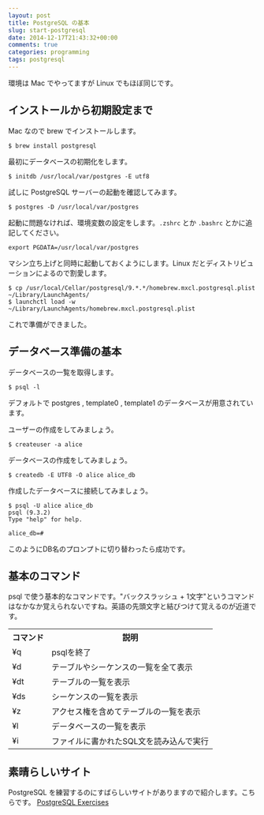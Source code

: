 ```yaml
---
layout: post
title: PostgreSQL の基本
slug: start-postgresql
date: 2014-12-17T21:43:32+00:00
comments: true
categories: programming
tags: postgresql
---
```


環境は Mac でやってますが Linux でもほぼ同じです。

## インストールから初期設定まで
Mac なので brew でインストールします。

    $ brew install postgresql

最初にデータベースの初期化をします。

    $ initdb /usr/local/var/postgres -E utf8

試しに PostgreSQL サーバーの起動を確認してみます。

    $ postgres -D /usr/local/var/postgres

起動に問題なければ、環境変数の設定をします。`.zshrc` とか `.bashrc` とかに追記してください。

    export PGDATA=/usr/local/var/postgres

マシン立ち上げと同時に起動しておくようにします。Linux だとディストリビューションによるので割愛します。

    $ cp /usr/local/Cellar/postgresql/9.*.*/homebrew.mxcl.postgresql.plist ~/Library/LaunchAgents/
    $ launchctl load -w ~/Library/LaunchAgents/homebrew.mxcl.postgresql.plist

これで準備ができました。


## データベース準備の基本
データベースの一覧を取得します。

    $ psql -l

デフォルトで postgres , template0 , template1 のデータベースが用意されています。

ユーザーの作成をしてみましょう。

    $ createuser -a alice

データベースの作成をしてみましょう。

    $ createdb -E UTF8 -O alice alice_db

作成したデータベースに接続してみましょう。

    $ psql -U alice alice_db
    psql (9.3.2)
    Type "help" for help.

    alice_db=#

このようにDB名のプロンプトに切り替わったら成功です。


## 基本のコマンド
psql で使う基本的なコマンドです。"バックスラッシュ + 1文字"というコマンドはなかなか覚えられないですね。英語の先頭文字と結びつけて覚えるのが近道です。
<table>
<tr><th>コマンド</th><th>説明</th></tr>
<tr><td>¥q</td><td>psqlを終了</td></tr>
<tr><td>¥d</td><td>テーブルやシーケンスの一覧を全て表示</td></tr>
<tr><td>¥dt</td><td>テーブルの一覧を表示</td></tr>
<tr><td>¥ds</td><td>シーケンスの一覧を表示</td></tr>
<tr><td>¥z</td><td>アクセス権を含めてテーブルの一覧を表示</td></tr>
<tr><td>¥l</td><td>データベースの一覧を表示</td></tr>
<tr><td>¥i</td><td>ファイルに書かれたSQL文を読み込んで実行</td></tr>
</table>


## 素晴らしいサイト
PostgreSQL を練習するのにすばらしいサイトがありますので紹介します。こちらです。
<a href="http://pgexercises.com/" title="PostgreSQL Exercises" target="_blank">PostgreSQL Exercises</a>
